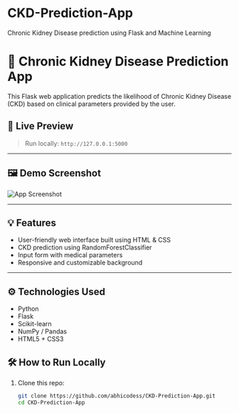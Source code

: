 # CKD-Prediction-App
Chronic Kidney Disease prediction using Flask and Machine Learning
# 🧪 Chronic Kidney Disease Prediction App

This Flask web application predicts the likelihood of Chronic Kidney Disease (CKD) based on clinical parameters provided by the user.

## 🚀 Live Preview
> Run locally: `http://127.0.0.1:5000`

---



## 🖼️ Demo Screenshot

![App Screenshot](static/demo.png)


---

## 💡 Features
- User-friendly web interface built using HTML & CSS
- CKD prediction using RandomForestClassifier
- Input form with medical parameters
- Responsive and customizable background

---

## ⚙️ Technologies Used
- Python
- Flask
- Scikit-learn
- NumPy / Pandas
- HTML5 + CSS3



## 🛠️ How to Run Locally

1. Clone this repo:
   ```bash
   git clone https://github.com/abhicodess/CKD-Prediction-App.git
   cd CKD-Prediction-App
